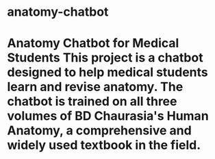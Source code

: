 # anatomy-chatbot
# Anatomy Chatbot for Medical Students  This project is a chatbot designed to help medical students learn and revise anatomy. The chatbot is trained on all three volumes of BD Chaurasia's Human Anatomy, a comprehensive and widely used textbook in the field.
